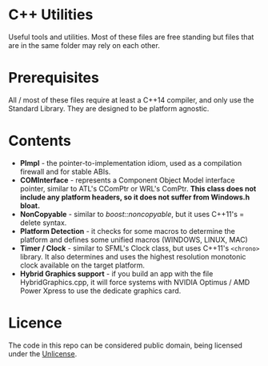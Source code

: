 # C++ Utilities
 Useful tools and utilities. Most of these files are free standing but files that are in the same folder may rely on each other.

# Prerequisites
 All / most of these files require at least a C++14 compiler, and only use the Standard Library. They are designed to be platform agnostic.

# Contents
* **PImpl** - the pointer-to-implementation idiom, used as a compilation firewall and for stable ABIs.
* **COMInterface** - represents a Component Object Model interface pointer, similar to ATL's CComPtr or WRL's ComPtr. **This class does not include any platform headers, so it does not suffer from Windows.h bloat.**
* **NonCopyable** - similar to *boost::noncopyable*, but it uses C++11's = delete syntax.
* **Platform Detection** - it checks for some macros to determine the platform and defines some unified macros (WINDOWS, LINUX, MAC)
* **Timer / Clock** - similar to SFML's Clock class, but uses C++11's `<chrono>` library. It also determines and uses the highest resolution monotonic clock available on the target platform.
* **Hybrid Graphics support** - if you build an app with the file HybridGraphics.cpp, it will force systems with NVIDIA Optimus / AMD Power Xpress to use the dedicate graphics card.

# Licence
 The code in this repo can be considered public domain, being licensed under the [Unlicense](http://unlicense.org/).
